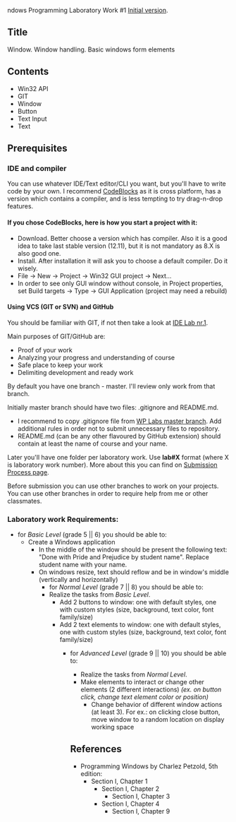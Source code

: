ndows Programming Laboratory Work #1
[Initial version](https://github.com/TUM-FAF/WP/tree/master/lab%231).

## Title
Window. Window handling. Basic windows form elements

## Contents
* Win32 API
* GIT
* Window
* Button
* Text Input
* Text

## Prerequisites

### IDE and compiler
You can use whatever IDE/Text editor/CLI you want, but you'll have to write code by your own.
I recommend [CodeBlocks](http://www.codeblocks.org/) as it is cross platform, has a version which contains a compiler, and is less tempting to try drag-n-drop features.

#### If you chose CodeBlocks, here is how you start a project with it:
* Download. Better choose a version which has compiler. Also it is a good idea to take last stable version (12.11), but it is not mandatory as 8.X is also good one.
* Install. After installation it will ask you to choose a default compiler. Do it wisely.
* File -> New -> Project -> Win32 GUI project -> Next...
* In order to see only GUI window without console, in Project properties, set Build targets -> Type -> GUI Application (project may need a rebuild)

#### Using VCS (GIT or SVN) and GitHub
You should be familiar with GIT, if not then take a look at [IDE Lab nr.1](https://github.com/TUM-FAF/IDE/blob/master/MIDPS_LAB_1.md).

Main purposes of GIT/GitHub are:
* Proof of your work
* Analyzing your progress and understanding of course
* Safe place to keep your work
* Delimiting development and ready work

By default you have one branch - master. I'll review only work from that branch.

Initially master branch should have two files: .gitignore and README.md.
* I recommend to copy .gitignore file from [WP Labs master branch](https://github.com/TUM-FAF/WP). Add additional rules in order not to submit unnecessary files to repository.
* README.md (can be any other flavoured by GitHub extension) should contain at least the name of course and your name.

Later you'll have one folder per laboratory work. Use **lab#X** format (where X is laboratory work number). More about this you can find on [Submission Process page](https://github.com/TUM-FAF/WP/wiki/Submission-Process).

Before submission you can use other branches to work on your projects. You can use other branches in order to require help from me or other classmates.

### Laboratory work Requirements:
  - for _Basic Level_ (grade 5 || 6) you should be able to:
      * Create a Windows application
          * In the middle of the window should be present the following text: "Done with Pride and Prejudice by student name". Replace student name with your name.
	      * On windows resize, text should reflow and be in window's middle (vertically and horizontally)
	        - for _Normal Level_ (grade 7 || 8) you should be able to:
		    * Realize the tasks from _Basic Level_.
		        * Add 2 buttons to window: one with default styles, one with custom styles (size, background, text color, font family/size)
			    * Add 2 text elements to window: one with default styles, one with custom styles (size, background, text color, font family/size)
			      - for _Advanced Level_ (grade 9 || 10) you should be able to:
			          * Realize the tasks from _Normal Level_.
				      * Make elements to interact or change other elements (2 different interactions)  _(ex. on button click, change text element color or position)_
				          * Change behavior of different window actions (at least 3). For ex.: on clicking close button, move window to a random location on display working space 

					  ## References
					  * Programming Windows by Charlez Petzold, 5th edition:
					    * Section I, Chapter 1
					      * Section I, Chapter 2
					        * Section I, Chapter 3
						  * Section I, Chapter 4
						    * Section I, Chapter 9
